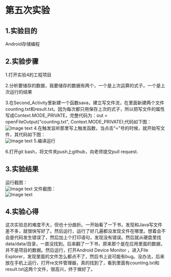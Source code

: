 # 第五次实验
## 1.实验目的
Android存储编程 
## 2.实验步骤
1.打开实验4的工程项目  

2.分析要储存的数据，我要储存的数据有两个，一个是上次运算的式子，一个是上次运行的结果  

3.在Second_Activity里新建一个函数sava，建立写文件流，在里面新建两个文件counting.txt和result.txt。因为每次都只用保存上次的式子，所以把写文件的属性写成Context.MODE_PRIVATE，完整代码为：out = openFileOutput("counting.txt", Context.MODE_PRIVATE);代码如下图：  
![Image text](https://github.com/ccxm/android-labs-2018/blob/master/soft1614080902419/5.0.png)
4.在触发监听那里写上触发函数，当点击“=”号的时候，就开始写文件，其代码如下图：  
![Image text](https://github.com/ccxm/android-labs-2018/blob/master/soft1614080902419/5.1.png)
5.编译运行  

6.打开git bash，将文件夹push上github，向老师提交pull request.

## 3.实验结果
运行截图：  
![Image text](https://github.com/ccxm/android-labs-2018/blob/master/soft1614080902419/5.2.png)
文件截图：  
![Image text](https://github.com/ccxm/android-labs-2018/blob/master/soft1614080902419/5.3.png)
## 4.实验心得
这次实验总的难度不大，但也十分曲折。一开始看了一下书，发现和Java写文件差不多，就很快写好了。然后运行，运行了好几遍都没发现文件在哪里。想着会不会是代码发生错误了，然后加上个打印语句，发现没有错误。然后就从硬盘里找data/data/目录，一直没找到。后来翻了一下书，原来那个是在应用里面的数据，并不是项目的数据。然后运行，打开Android Device Monitor ，进入File Explorer，发现里面的文件怎么都点不了，然后书上说可能有bug。没办法，后来放在手机上运行，打开re文件管理器，真的找到了，看到里面有counting.txt和result.txt这两个文件，很高兴，终于做好了。
